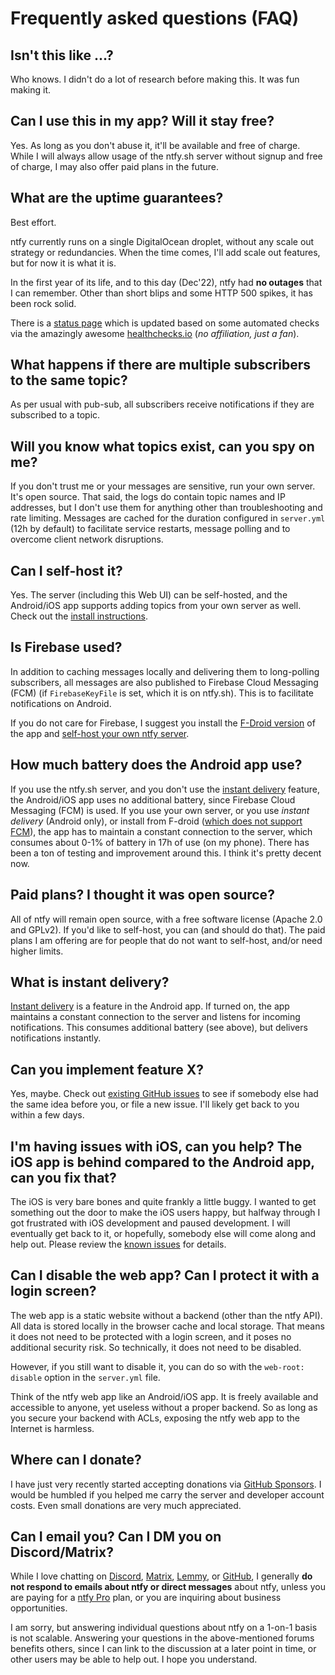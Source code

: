 # Frequently asked questions (FAQ)

## Isn't this like ...?
Who knows. I didn't do a lot of research before making this. It was fun making it.

## Can I use this in my app? Will it stay free?
Yes. As long as you don't abuse it, it'll be available and free of charge. While I will always allow usage of the ntfy.sh
server without signup and free of charge, I may also offer paid plans in the future.

## What are the uptime guarantees?
Best effort. 

ntfy currently runs on a single DigitalOcean droplet, without any scale out strategy or redundancies. When the time comes,
I'll add scale out features, but for now it is what it is.

In the first year of its life, and to this day (Dec'22), ntfy had **no outages** that I can remember. Other than short 
blips and some HTTP 500 spikes, it has been rock solid.   

There is a [status page](https://ntfy.statuspage.io/) which is updated based on some automated checks via the amazingly 
awesome [healthchecks.io](https://healthchecks.io/) (_no affiliation, just a fan_).

## What happens if there are multiple subscribers to the same topic?
As per usual with pub-sub, all subscribers receive notifications if they are subscribed to a topic.

## Will you know what topics exist, can you spy on me?
If you don't trust me or your messages are sensitive, run your own server. It's open source.
That said, the logs do contain topic names and IP addresses, but I don't use them for anything other than
troubleshooting and rate limiting. Messages are cached for the duration configured in `server.yml` (12h by default) 
to facilitate service restarts, message polling and to overcome client network disruptions.

## Can I self-host it?
Yes. The server (including this Web UI) can be self-hosted, and the Android/iOS app supports adding topics from
your own server as well. Check out the [install instructions](install.md).

## Is Firebase used?
In addition to caching messages locally and delivering them to long-polling subscribers, all messages are also
published to Firebase Cloud Messaging (FCM) (if `FirebaseKeyFile` is set, which it is on ntfy.sh). This
is to facilitate notifications on Android. 

If you do not care for Firebase, I suggest you install the [F-Droid version](https://f-droid.org/en/packages/io.heckel.ntfy/)
of the app and [self-host your own ntfy server](install.md).

## How much battery does the Android app use?
If you use the ntfy.sh server, and you don't use the [instant delivery](subscribe/phone.md#instant-delivery) feature, 
the Android/iOS app uses no additional battery, since Firebase Cloud Messaging (FCM) is used. If you use your own server, 
or you use *instant delivery* (Android only),  or install from F-droid ([which does not support FCM](https://f-droid.org/docs/Inclusion_Policy/)),
the app has to maintain a constant connection to the server, which consumes about 0-1% of battery in 17h of use (on my phone). 
There has been a ton of testing and improvement around this. I think it's pretty decent now.

## Paid plans? I thought it was open source?
All of ntfy will remain open source, with a free software license (Apache 2.0 and GPLv2). If you'd like to self-host, you
can (and should do that). The paid plans I am offering are for people that do not want to self-host, and/or need higher
limits.

## What is instant delivery?
[Instant delivery](subscribe/phone.md#instant-delivery) is a feature in the Android app. If turned on, the app maintains a constant connection to the
server and listens for incoming notifications. This consumes additional battery (see above),
but delivers notifications instantly.

## Can you implement feature X?
Yes, maybe. Check out [existing GitHub issues](https://github.com/binwiederhier/ntfy/issues) to see if somebody else had
the same idea before you, or file a new issue. I'll likely get back to you within a few days.

## I'm having issues with iOS, can you help? The iOS app is behind compared to the Android app, can you fix that?
The iOS is very bare bones and quite frankly a little buggy. I wanted to get something out the door to make the iOS users
happy, but halfway through I got frustrated with iOS development and paused development. I will eventually get back to
it, or hopefully, somebody else will come along and help out. Please review the [known issues](known-issues.md) for details.

## Can I disable the web app? Can I protect it with a login screen?
The web app is a static website without a backend (other than the ntfy API). All data is stored locally in the browser
cache and local storage. That means it does not need to be protected with a login screen, and it poses no additional 
security risk. So technically, it does not need to be disabled.

However, if you still want to disable it, you can do so with the `web-root: disable` option in the `server.yml` file. 

Think of the ntfy web app like an Android/iOS app. It is freely available and accessible to anyone, yet useless without
a proper backend. So as long as you secure your backend with ACLs, exposing the ntfy web app to the Internet is harmless.

## Where can I donate?
I have just very recently started accepting donations via [GitHub Sponsors](https://github.com/sponsors/binwiederhier).
I would be humbled if you helped me carry the server and developer account costs. Even small donations are very much
appreciated.

## Can I email you? Can I DM you on Discord/Matrix?
While I love chatting on [Discord](https://discord.gg/cT7ECsZj9w), [Matrix](https://matrix.to/#/#ntfy-space:matrix.org), 
[Lemmy](https://discuss.ntfy.sh/c/ntfy), or [GitHub](https://github.com/binwiederhier/ntfy/issues), I generally 
**do not respond to emails about ntfy or direct messages** about ntfy, unless you are paying for a 
[ntfy Pro](https://ntfy.sh/#pricing) plan, or you are inquiring about business opportunities. 

I am sorry, but answering individual questions about ntfy on a 1-on-1 basis is not scalable. Answering your questions 
in the above-mentioned forums benefits others, since I can link to the discussion at a later point in time, or other users
may be able to help out. I hope you understand.
